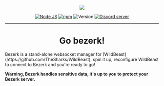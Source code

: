 <p style="text-align:center;">
<img src="http://i.imgur.com/ChKIOlj.png"></p>

<p align="center">
<a href="http://nodejs.org"><img src="https://img.shields.io/badge/Node.js-6.9.1-blue.svg" alt="Node JS"></a>
<a href="http://npmjs.com"><img src="https://img.shields.io/badge/npm-4.0.5-blue.svg" alt="npm"></a>
<a><img src="https://img.shields.io/badge/Version-1.0.0-blue.svg" alt="Version"></a>
<a href="https://discord.gg/0cFoiR5QVh5LZlQO"><img src="https://discordapp.com/api/guilds/110462143152803840/widget.png" alt="Discord server"></a>
<br>
</p>

---
<h1 align="center"> Go bezerk!</h1>
Bezerk is a stand-alone websocket manager for [WildBeast](https://github.com/TheSharks/WildBeast), spin it up, reconfigure WildBeast to connect to Bezerk and you're ready to go!

**Warning, Bezerk handles sensitive data, it's up to you to protect your Bezerk server.**